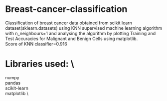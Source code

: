 # Breast-cancer-classification
Classification of breast cancer data obtained from scikit learn dataset(sklearn.datasets) using KNN supervised machine learning algorithm with n_neighbours=1 and analysing the algorithm by plotting Training and Test Accuracies for Malignant and Benign Cells using matplotlib. \
Score of KNN classifier=0.916

# Libraries used: \
numpy \
pandas \
scikit-learn \
matplotlib \
